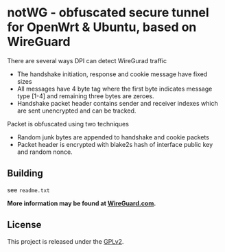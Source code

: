 # notWG - obfuscated secure tunnel for OpenWrt & Ubuntu, based on WireGuard

There are several ways DPI can detect WireGurad traffic

- The handshake initiation, response and cookie message have fixed sizes
- All messages have 4 byte tag where the first byte indicates message type [1-4] and remaining three bytes are zeroes.
- Handshake packet header contains sender and receiver indexes which are sent unencrypted and can be tracked.

Packet is obfuscated using two techniques

- Random junk bytes are appended to handshake and cookie packets
- Packet header is encrypted with blake2s hash of interface public key and random nonce.

## Building
see `readme.txt`

**More information may be found at [WireGuard.com](https://www.wireguard.com/).**

## License

This project is released under the [GPLv2](COPYING).

